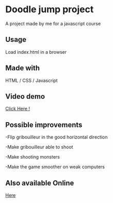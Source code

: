 # Doodle jump project

A project made by me for a javascript course

## Usage

Load index.html in a browser

## Made with

HTML / CSS / Javascript


## Video demo
[Click Here !](https://youtu.be/zfdSPYt9-2A)

## Possible improvements

-Flip gribouilleur in the good horizontal direction

-Make gribouilleur able to shoot 

-Make shooting monsters

-Make the game smoother on weak computers


## Also available Online
[Here](https://doodle.valentinj.com)